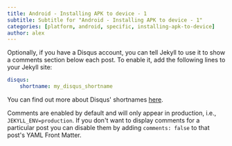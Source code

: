 ```yaml
---
title: Android - Installing APK to device - 1
subtitle: Subtitle for "Android - Installing APK to device - 1"
categories: [platform, android, specific, installing-apk-to-device]
author: alex
---
```


Optionally, if you have a Disqus account, you can tell Jekyll to use it to show a comments section below each post. To enable it, add the following lines to your Jekyll site:

```yaml
disqus:
    shortname: my_disqus_shortname
```

You can find out more about Disqus' shortnames [here](https://help.disqus.com/customer/portal/articles/466208).

Comments are enabled by default and will only appear in production, i.e., `JEKYLL_ENV=production`. If you don't want to display comments for a particular post you can disable them by adding `comments: false` to that post's YAML Front Matter.
